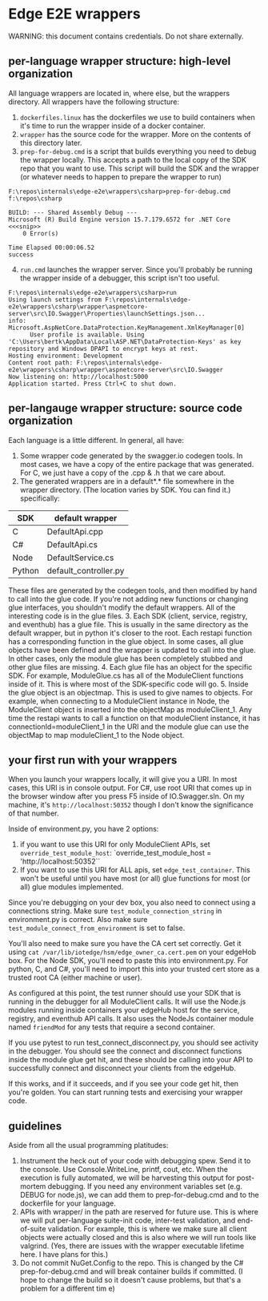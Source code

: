 # Edge E2E wrappers

WARNING: this document contains credentials.  Do not share externally.

## per-language wrapper structure: high-level organization
All language wrappers are located in, where else, but the wrappers directory.  All wrappers have the following structure:
1. `dockerfiles.linux` has the dockerfiles we use to build containers when it's time to run the wrapper inside of a docker container.
2. `wrapper` has the source code for the wrapper.  More on the contents of this directory later.
3. `prep-for-debug.cmd` is a script that builds everything you need to debug the wrapper locally.  This accepts a path to the local copy of the SDK repo that you want to use.  This script will build the SDK and the wrapper (or whatever needs to happen to prepare the wrapper to run)

```
F:\repos\internals\edge-e2e\wrappers\csharp>prep-for-debug.cmd f:\repos\csharp

BUILD: --- Shared Assembly Debug ---
Microsoft (R) Build Engine version 15.7.179.6572 for .NET Core
<<<snip>>
    0 Error(s)

Time Elapsed 00:00:06.52
success
```

4. `run.cmd` launches the wrapper server.  Since you'll probably be running the wrapper inside of a debugger, this script isn't too useful.
```
F:\repos\internals\edge-e2e\wrappers\csharp>run
Using launch settings from F:\repos\internals\edge-e2e\wrappers\csharp\wrapper\aspnetcore-server\src\IO.Swagger\Properties\launchSettings.json...
info: Microsoft.AspNetCore.DataProtection.KeyManagement.XmlKeyManager[0]
      User profile is available. Using 'C:\Users\bertk\AppData\Local\ASP.NET\DataProtection-Keys' as key repository and Windows DPAPI to encrypt keys at rest.
Hosting environment: Development
Content root path: F:\repos\internals\edge-e2e\wrappers\csharp\wrapper\aspnetcore-server\src\IO.Swagger
Now listening on: http://localhost:5000
Application started. Press Ctrl+C to shut down.
```

## per-langauge wrapper structure: source code organization
Each language is a little different.  In general, all have:
1. Some wrapper code generated by the swagger.io codegen tools.  In most cases, we have a copy of the entire package that was generated.  For C, we just have a copy of the .cpp & .h that we care about.
2. The generated wrappers are in a default*.* file somewhere in the wrapper directory.  (The location varies by SDK.  You can find it.)  specifically:

| SDK    | default wrapper       |
|--------|-----------------------|
| C      | DefaultApi.cpp        |
| C#     | DefaultApi.cs         |
| Node   | DefaultService.cs     |
| Python | default_controller.py |

These files are generated by the codegen tools, and then modified by hand to call into the glue code.  If you're not adding new functions or changing glue interfaces, you shouldn't modify the default wrappers.  All of the interesting code is in the glue files.
3. Each SDK (client, service, registry, and eventhub) has a glue file.  This is usually in the same directory as the default wrapper, but in python it's closer to the root.  Each restapi function has a corresponding function in the glue object.  In some cases, all glue objects have been defined and the wrapper is updated to call into the glue.  In other cases, only the module glue has been completely stubbed and other glue files are missing.
4. Each glue file has an object for the specific SDK.  For example, ModuleGlue.cs has all of the ModuleClient functions inside of it.  This is where most of the SDK-specific code will go.
5. Inside the glue object is an objectmap.  This is used to give names to objects.  For example,  when connecting to a ModuleClient instance in Node, the ModuleClient object is inserted into the objectMap as moduleClient_1.  Any time the restapi wants to call a function on  that moduleClient instance, it has connectionId=moduleClient_1 in the URI and the module glue can use the objectMap to map moduleClient_1 to the Node object.

## your first run with your wrappers
When you launch your wrappers locally, it will give you a URI.  In most cases, this URI is in console output.  For C#, use root URI that comes up in the browser window after you press F5 inside of IO.Swagger.sln.  On my machine, it's `http://localhost:50352` though I don't know the significance of that number.

Inside of environment.py, you have 2 options:
1. if you want to use this URI for only ModuleClient APIs, set `override_test_module_host`: `override_test_module_host = 'http://localhost:50352``
2. If you want to use this URI for ALL apis, set `edge_test_container`.  This won't be useful until you have most (or all) glue functions for most (or all) glue modules implemented.

Since you're debugging on your dev box, you also need to connect using a connections string.  Make sure `test_module_connection_string` in environment.py is correct.  Also make sure `test_module_connect_from_environment` is set to false.

You'll also need to make sure you have the CA cert set correctly.  Get it using `cat /var/lib/iotedge/hsm/edge_owner_ca.cert.pem` on your edgeHob box.  For the Node SDK, you'll need to paste this into environment.py.  For python, C, and C#, you'll need to import this into your trusted cert store as a trusted root CA (either machine or user).

As configured at this point, the test runner should use your SDK that is running in the debugger for all ModuleClient calls.  It will use the Node.js modules running inside containers your edgeHub host for the service, registry, and eventhub API calls.  It also uses the NodeJs container module named `friendMod` for any tests that require a second container.

If you use pytest to run test_connect_disconnect.py, you should see activity in the debugger.  You should see the connect and disconnect functions inside the module glue get hit, and these should be calling into your API to successfully connect and disconnect your clients from the edgeHub.

If this works, and if it succeeds, and if you see your code get hit, then you're golden.  You can start running tests and exercising your wrapper code.

## guidelines
Aside from all the usual programming platitudes:
1. Instrument the heck out of your code with debugging spew.  Send it to the console.  Use Console.WriteLine, printf, cout, etc.  When the execution is fully automated, we will be harvesting this output for post-mortem debugging.  If you need any environment variables set (e.g. DEBUG for node.js), we can add them to prep-for-debug.cmd and to the dockerfile for your language.
2. APIs with wrapper/ in the path are reserved for future use.  This is where we will put per-language suite-init code, inter-test validation, and end-of-suite validation.  For example, this is where we make sure all client objects were actually closed and this is also where we will run tools like valgrind.  (Yes, there are issues with the wrapper executable lifetime here.  I have plans for this.)
3. Do not commit NuGet.Config to the repo.  This is changed by the C# prep-for-debug.cmd and will break container builds if committed.  (I hope to change the build so it doesn't cause problems, but that's a problem for a different tim e)


